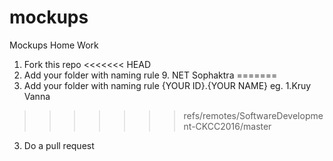 # mockups
Mockups Home Work

1. Fork this repo
<<<<<<< HEAD
2. Add your folder with naming rule 9. NET Sophaktra
=======
2. Add your folder with naming rule 
    {YOUR ID}.{YOUR NAME} eg. 1.Kruy Vanna
>>>>>>> refs/remotes/SoftwareDevelopment-CKCC2016/master
3. Do a pull request

